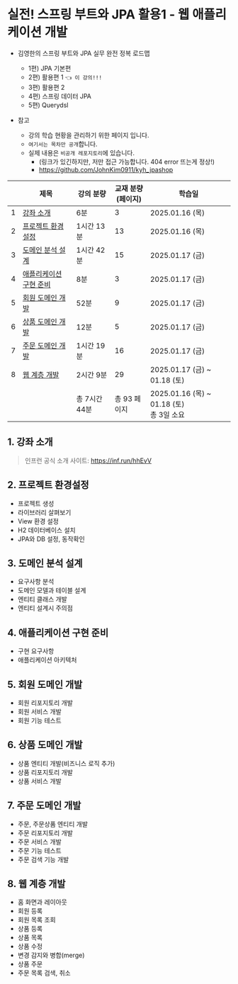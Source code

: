 # 실전! 스프링 부트와 JPA 활용1 - 웹 애플리케이션 개발

- 김영한의 스프링 부트와 JPA 실무 완전 정복 로드맵
  - 1편) JPA 기본편
  - 2편) 활용편 1 `👈 이 강의!!!`
  - 3편) 활용편 2
  - 4편) 스프링 데이터 JPA
  - 5편) Querydsl

- 참고
    - 강의 학습 현황을 관리하기 위한 페이지 입니다.
    - `여기서는 목차만 공개`합니다.
    - 실제 내용은 `비공개 레포지토리`에 있습니다.
      - (링크가 있긴하지만, 저만 접근 가능합니다. 404 error 뜨는게 정상!)
      - https://github.com/JohnKim0911/kyh_jpashop

|   | 제목                              | 강의 분량     | 교재 분량<br>(페이지) | 학습일                                   |
|---|---------------------------------|-----------|----------------|---------------------------------------|
| 1 | [강좌 소개](#1-강좌-소개)               | 6분        | 3              | 2025.01.16 (목)                        |
| 2 | [프로젝트 환경설정](#2-프로젝트-환경설정)       | 1시간 13분   | 13             | 2025.01.16 (목)                        |
| 3 | [도메인 분석 설계](#3-도메인-분석-설계)       | 1시간 42분   | 15             | 2025.01.17 (금)                        |
| 4 | [애플리케이션 구현 준비](#4-애플리케이션-구현-준비) | 8분        | 3              | 2025.01.17 (금)                        |
| 5 | [회원 도메인 개발](#5-회원-도메인-개발)       | 52분       | 9              | 2025.01.17 (금)                        |
| 6 | [상품 도메인 개발](#6-상품-도메인-개발)       | 12분       | 5              | 2025.01.17 (금)                        |
| 7 | [주문 도메인 개발](#7-주문-도메인-개발)       | 1시간 19분   | 16             | 2025.01.17 (금)                        |
| 8 | [웹 계층 개발](#8-웹-계층-개발)           | 2시간 9분    | 29             | 2025.01.17 (금) ~ 01.18 (토)            |
|   |                                 | 총 7시간 44분 | 총 93 페이지       | 2025.01.16 (목) ~ 01.18 (토)<br>총 3일 소요 |

## 1. 강좌 소개 

> 인프런 공식 소개 사이트: https://inf.run/hhEvV

## 2. 프로젝트 환경설정

- 프로젝트 생성
- 라이브러리 살펴보기
- View 환경 설정
- H2 데이터베이스 설치
- JPA와 DB 설정, 동작확인

## 3. 도메인 분석 설계

- 요구사항 분석
- 도메인 모델과 테이블 설계
- 엔티티 클래스 개발
- 엔티티 설계시 주의점

## 4. 애플리케이션 구현 준비

- 구현 요구사항
- 애플리케이션 아키텍처

## 5. 회원 도메인 개발

- 회원 리포지토리 개발
- 회원 서비스 개발
- 회원 기능 테스트

## 6. 상품 도메인 개발

- 상품 엔티티 개발(비즈니스 로직 추가)
- 상품 리포지토리 개발
- 상품 서비스 개발

## 7. 주문 도메인 개발

- 주문, 주문상품 엔티티 개발
- 주문 리포지토리 개발
- 주문 서비스 개발
- 주문 기능 테스트
- 주문 검색 기능 개발

## 8. 웹 계층 개발

- 홈 화면과 레이아웃
- 회원 등록
- 회원 목록 조회
- 상품 등록
- 상품 목록
- 상품 수정
- 변경 감지와 병합(merge)
- 상품 주문
- 주문 목록 검색, 취소
